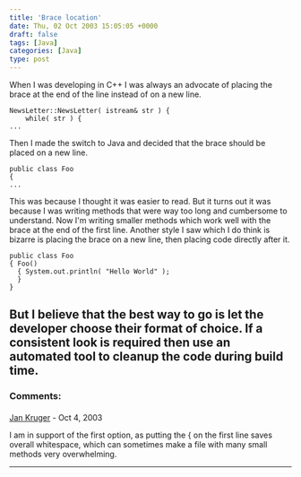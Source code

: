 ```yaml
---
title: 'Brace location'
date: Thu, 02 Oct 2003 15:05:05 +0000
draft: false
tags: [Java]
categories: [Java]
type: post
---
```


When I was developing in C++ I was always an advocate of placing the brace at the end of the line instead of on a new line.
```
NewsLetter::NewsLetter( istream& str ) {
    while( str ) {
...

```

Then I made the switch to Java and decided that the brace should be placed on a new line.

```
public class Foo
{
...

```

This was because I thought it was easier to read. But it turns out it was because I was writing methods that were way too long and cumbersome to understand. Now I'm writing smaller methods which work well with the brace at the end of the first line. Another style I saw which I do think is bizarre is placing the brace on a new line, then placing code directly after it.

```
public class Foo
{ Foo()
  { System.out.println( "Hello World" );
  }
}

```

But I believe that the best way to go is let the developer choose their format of choice. If a consistent look is required then use an automated tool to cleanup the code during build time.
---
### Comments:
####
[Jan Kruger]( "tiaank@mandleve.com") - <time datetime="2003-10-02 14:21:34">Oct 4, 2003</time>

I am in support of the first option, as putting the { on the first line saves overall whitespace, which can sometimes make a file with many small methods very overwhelming.
<hr />
